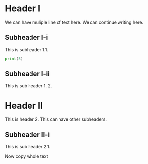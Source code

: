 # Header I
We can have muliple line of text here.
We can continue writing here.

## Subheader I-i
This is subheader 1.1.
```python
print(5)
```

## Subheader I-ii
This is sub header 1. 2.

# Header II
This is header 2.
This can have other subheaders.

## Subheader II-i
This is sub header 2.1.

Now copy whole text